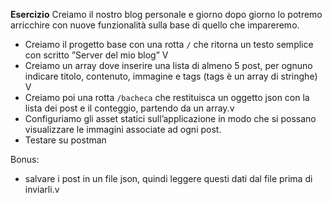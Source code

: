 **Esercizio**
Creiamo il nostro blog personale e giorno dopo giorno lo potremo arricchire con nuove funzionalità sulla base di quello che impareremo.

- Creiamo il progetto base con una rotta `/` che ritorna un testo semplice con scritto ”Server del mio blog” V
- Creiamo un array dove inserire una lista di almeno 5 post, per ognuno indicare titolo, contenuto, immagine e tags (tags è un array di stringhe) V
- Creiamo poi una rotta `/bacheca` che restituisca un oggetto json con la lista dei post e il conteggio, partendo da un array.v
- Configuriamo gli asset statici sull’applicazione in modo che si possano visualizzare le immagini associate ad ogni post.
- Testare su postman

Bonus:
- salvare i post in un file json, quindi leggere questi dati dal file prima di inviarli.v
